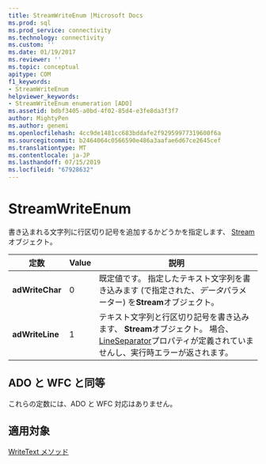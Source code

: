 ```yaml
---
title: StreamWriteEnum |Microsoft Docs
ms.prod: sql
ms.prod_service: connectivity
ms.technology: connectivity
ms.custom: ''
ms.date: 01/19/2017
ms.reviewer: ''
ms.topic: conceptual
apitype: COM
f1_keywords:
- StreamWriteEnum
helpviewer_keywords:
- StreamWriteEnum enumeration [ADO]
ms.assetid: bdbf3405-a0bd-4f02-85d4-e3fe8da3f3f7
author: MightyPen
ms.author: genemi
ms.openlocfilehash: 4cc9de1481cc683bddafe2f92959977319600f6a
ms.sourcegitcommit: b2464064c0566590e486a3aafae6d67ce2645cef
ms.translationtype: MT
ms.contentlocale: ja-JP
ms.lasthandoff: 07/15/2019
ms.locfileid: "67928632"
---
```

# <a name="streamwriteenum"></a>StreamWriteEnum
書き込まれる文字列に行区切り記号を追加するかどうかを指定します、 [Stream](../../../ado/reference/ado-api/stream-object-ado.md)オブジェクト。  
  
|定数|Value|説明|  
|--------------|-----------|-----------------|  
|**adWriteChar**|0|既定値です。 指定したテキスト文字列を書き込みます (で指定された、*データ*パラメーター) を**Stream**オブジェクト。|  
|**adWriteLine**|1|テキスト文字列と行区切り記号を書き込みます、 **Stream**オブジェクト。 場合、 [LineSeparator](../../../ado/reference/ado-api/lineseparator-property-ado.md)プロパティが定義されていませんし、実行時エラーが返されます。|  
  
## <a name="adowfc-equivalent"></a>ADO と WFC と同等  
 これらの定数には、ADO と WFC 対応はありません。  
  
## <a name="applies-to"></a>適用対象  
 [WriteText メソッド](../../../ado/reference/ado-api/writetext-method.md)
